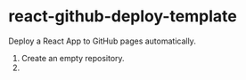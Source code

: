 # react-github-deploy-template
Deploy a React App to GitHub pages automatically.

1. Create an empty repository.
2. 
